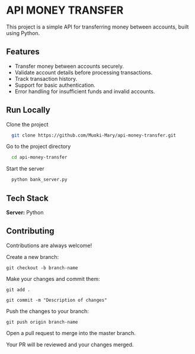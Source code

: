 # API MONEY TRANSFER

This project is a simple API for transferring money between accounts, built using Python.

## Features

- Transfer money between accounts securely.
- Validate account details before processing transactions.
- Track transaction history.
- Support for basic authentication.
- Error handling for insufficient funds and invalid accounts.

## Run Locally

Clone the project

```bash
  git clone https://github.com/Muoki-Mary/api-money-transfer.git
```

Go to the project directory

```bash
  cd api-money-transfer
```

Start the server

```bash
  python bank_server.py
```

## Tech Stack

**Server:** Python

## Contributing

Contributions are always welcome!

Create a new branch:

```
git checkout -b branch-name
```

Make your changes and commit them:

```
git add .
```

```
git commit -m "Description of changes"
```

Push the changes to your branch:

```
git push origin branch-name
```

Open a pull request to merge into the master branch.

Your PR will be reviewed and your changes merged.
